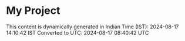 # My Project

This content is dynamically generated in Indian Time (IST): 2024-08-17 14:10:42 IST
Converted to UTC: 2024-08-17 08:40:42 UTC

